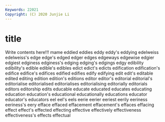 ```yaml
---
Keywords: 22021
Copyright: (C) 2020 Junjie Li
---
```


# title

Write contents here!!!
mame 
eddied 
eddies 
eddy 
eddy's 
eddying
edelweiss 
edelweiss's 
edge 
edge's 
edged 
edger 
edges 
edgeways 
edgewise 
edgier
edgiest 
edginess 
edginess's 
edging 
edging's 
edgings 
edgy 
edibility 
edibility's 
edible
edible's 
edibles 
edict 
edict's 
edicts 
edification 
edification's 
edifice 
edifice's 
edifices
edified 
edifies 
edify 
edifying 
edit 
edit's 
editable 
edited 
editing 
edition
edition's 
editions 
editor 
editor's 
editorial 
editorial's 
editorialise 
editorialised 
editorialises 
editorialising
editorially 
editorials 
editors 
editorship 
edits 
educable 
educate 
educated 
educates 
educating
education 
education's 
educational 
educationally 
educations 
educator 
educator's 
educators 
eel 
eel's
eels 
eerie 
eerier 
eeriest 
eerily 
eeriness 
eeriness's 
eery 
efface 
effaced
effacement 
effacement's 
effaces 
effacing 
effect 
effect's 
effected 
effecting 
effective 
effectively
effectiveness 
effectiveness's 
effects 
effectual 
